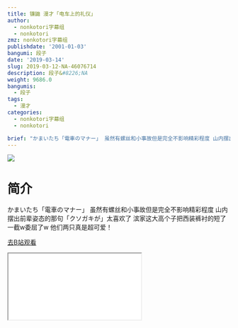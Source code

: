 ```yaml
---
title: 镰鼬 漫才「电车上的礼仪」
author:
  - nonkotori字幕组
  - nonkotori
zmz: nonkotori字幕组
publishdate: '2001-01-03'
bangumi: 段子
date: '2019-03-14'
slug: 2019-03-12-NA-46076714
description: 段子&#8226;NA
weight: 9686.0
bangumis:
  - 段子
tags:
  - 漫才
categories:
  - nonkotori字幕组
  - nonkotori

brief: "かまいたち「電車のマナー」 虽然有螺丝和小事故但是完全不影响精彩程度 山内摆出前辈姿态的那句「クソガキが」太喜欢了 滨家这大高个子把西装裤衬的短了一截w委屈了w 他们两只真是超可爱！"
---
```

![](https://i.imgur.com/IgaXkly.jpg)
# 简介  
かまいたち「電車のマナー」
虽然有螺丝和小事故但是完全不影响精彩程度
山内摆出前辈姿态的那句「クソガキが」太喜欢了
滨家这大高个子把西装裤衬的短了一截w委屈了w
他们两只真是超可爱！  

[去B站观看](https://www.bilibili.com/video/av46076714/)
<div class ="resp-container"><iframe class="testiframe" src="//player.bilibili.com/player.html?aid=46076714"", scrolling="no", allowfullscreen="true" > </iframe></div> 
